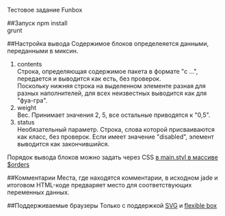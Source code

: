 Тестовое задание Funbox

##Запуск
npm install   
grunt   

##Настройка вывода
Содержимое блоков определеяется данными, переданными в миксин.   
1. contents   
Строка, определяющая содержимое пакета в формате "с ...", передается и выводится как есть, без проверок.   
Поскольку нижняя строка на выделенном элементе разная для разных наполнителей, для всех неизвестных выводится как для "фуа-гра".   
2. weight   
Вес. Принимает значения 2, 5, все остальные приводятся к "0,5".   
3. status   
Необязательный параметр. Строка, слова которой присваиваются как класс, без проверок. Если имеет значение "disabled", элемент выводится как закончившийся.  
  
Порядок вывода блоков можно задать через CSS [в main.styl в массиве $orders](src/styles/custom/main.styl#L4)

##Комментарии
Места, где находятся комментарии, в исходном jade и итоговом HTML-коде предваряет место для соответствующих переменных данных.

##Поддерживаемые браузеры
Только с поддержкой [SVG](http://caniuse.com/#search=svg) и [flexible box](http://caniuse.com/#search=flexbox)